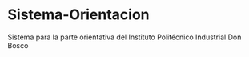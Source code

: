 # Sistema-Orientacion
 Sistema para la parte orientativa del Instituto Politécnico Industrial Don Bosco
